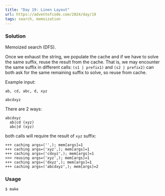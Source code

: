 ```yaml
---
title: "Day 19: Linen Layout"
url: https://adventofcode.com/2024/day/19
tags: search, memoization
---
```


### Solution
Memoized search (DFS).

Once we exhaust the string, we populate the cache and if we have to solve the same suffix, reuse the result from the cache.
That is, we may encounter the same suffix in different calls: `(s1 | prefix1)` and `(s2 | prefix2)` can both ask for the same remaining suffix to solve, so reuse from cache.

Example input:
```
ab, cd, abc, d, xyz

abcdxyz
```
There are 2 ways:
```
abcdxyz
  ab|cd (xyz)
  abc|d (xyz)
```
both calls will require the result of `xyz` suffix:
```
+++ caching args=('',); mem[args]=1
+++ caching args=('xyz',); mem[args]=1
+++ caching args=('cdxyz',); mem[args]=1
>>> reusing args=('xyz',); mem[args]=1
+++ caching args=('dxyz',); mem[args]=1
+++ caching args=('abcdxyz',); mem[args]=2
```

### Usage
```
$ make
```
